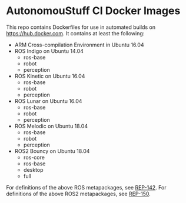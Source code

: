 # AutonomouStuff CI Docker Images #

This repo contains Dockerfiles for use in automated builds on https://hub.docker.com. It contains at least the following:

- ARM Cross-compilation Environment in Ubuntu 16.04
- ROS Indigo on Ubuntu 14.04
  - ros-base
  - robot
  - perception
- ROS Kinetic on Ubuntu 16.04
  - ros-base
  - robot
  - perception
- ROS Lunar on Ubuntu 16.04
  - ros-base
  - robot
  - perception
- ROS Melodic on Ubuntu 18.04
  - ros-base
  - robot
  - perception
- ROS2 Bouncy on Ubuntu 18.04
  - ros-core
  - ros-base
  - desktop
  - full

For definitions of the above ROS metapackages, see [REP-142](http://www.ros.org/reps/rep-0142.html).
For definitions of the above ROS2 metapackages, see [REP-150](http://www.ros.org/reps/rep-0150.html).
